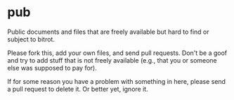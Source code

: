 # pub

Public documents and files that are freely available but hard to find
or subject to bitrot.

Please fork this, add your own files, and send pull requests. Don't be
a goof and try to add stuff that is not freely available (e.g., that
you or someone else was supposed to pay for).

If for some reason you have a problem with something in here, please
send a pull request to delete it. Or better yet, ignore it.
